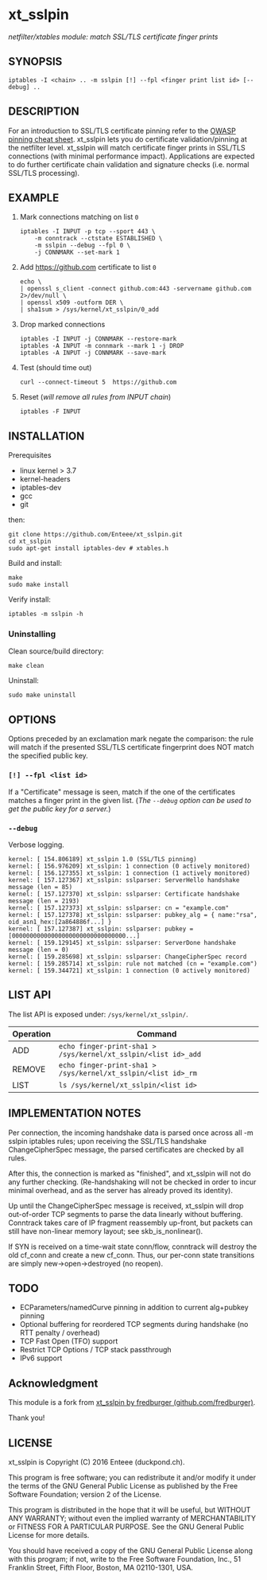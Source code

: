 # xt_sslpin 
_netfilter/xtables module: match SSL/TLS certificate finger prints_

## SYNOPSIS

    iptables -I <chain> .. -m sslpin [!] --fpl <finger print list id> [--debug] ..

## DESCRIPTION

For an introduction to SSL/TLS certificate pinning refer to the [OWASP pinning cheat sheet](https://www.owasp.org/index.php/Pinning_Cheat_Sheet). xt_sslpin lets you do certificate validation/pinning at the netfilter level. xt_sslpin will match certificate finger prints in SSL/TLS connections (with minimal performance impact). Applications are expected to do further certificate chain validation and signature checks (i.e. normal SSL/TLS processing).

## EXAMPLE

1. Mark connections matching on list `0`
    ```shell
    iptables -I INPUT -p tcp --sport 443 \
        -m conntrack --ctstate ESTABLISHED \
        -m sslpin --debug --fpl 0 \
        -j CONNMARK --set-mark 1
    ```

2. Add https://github.com certificate to list `0`
    ```shell
    echo \
    | openssl s_client -connect github.com:443 -servername github.com 2>/dev/null \
    | openssl x509 -outform DER \
    | sha1sum > /sys/kernel/xt_sslpin/0_add
    ```

3. Drop marked connections
    ```shell
    iptables -I INPUT -j CONNMARK --restore-mark
    iptables -A INPUT -m connmark --mark 1 -j DROP
    iptables -A INPUT -j CONNMARK --save-mark
    ```

4. Test (should time out)
    ```shell
    curl --connect-timeout 5  https://github.com
    ```

5. Reset (_will remove all rules from INPUT chain_)
    ```shell
    iptables -F INPUT
    ```

## INSTALLATION

Prerequisites

* linux kernel > 3.7
* kernel-headers
* iptables-dev
* gcc
* git

then:

    git clone https://github.com/Enteee/xt_sslpin.git
    cd xt_sslpin
    sudo apt-get install iptables-dev # xtables.h

Build and install:

```shell
make
sudo make install
```

Verify install:

```shell
iptables -m sslpin -h
```

### Uninstalling

Clean source/build directory:

```shell
make clean
```

Uninstall:

```shell
sudo make uninstall
```

## OPTIONS

Options preceded by an exclamation mark negate the comparison: the rule will match if the presented SSL/TLS certificate fingerprint does NOT match the specified public key.

### `[!] --fpl <list id>` 

If a "Certificate" message is seen, match if the one of the certificates matches a finger print in the given list. (_The `--debug` option can be used to get the public key for a server._)

### `--debug`

Verbose logging.

```
kernel: [ 154.806189] xt_sslpin 1.0 (SSL/TLS pinning)
kernel: [ 156.976209] xt_sslpin: 1 connection (0 actively monitored)
kernel: [ 156.127355] xt_sslpin: 1 connection (1 actively monitored)
kernel: [ 157.127367] xt_sslpin: sslparser: ServerHello handshake message (len = 85)
kernel: [ 157.127370] xt_sslpin: sslparser: Certificate handshake message (len = 2193)
kernel: [ 157.127373] xt_sslpin: sslparser: cn = "example.com"
kernel: [ 157.127378] xt_sslpin: sslparser: pubkey_alg = { name:"rsa", oid_asn1_hex:[2a864886f...] }
kernel: [ 157.127387] xt_sslpin: sslparser: pubkey = [00000000000000000000000000000000...]
kernel: [ 159.129145] xt_sslpin: sslparser: ServerDone handshake message (len = 0)
kernel: [ 159.285698] xt_sslpin: sslparser: ChangeCipherSpec record
kernel: [ 159.285714] xt_sslpin: rule not matched (cn = "example.com")
kernel: [ 159.344721] xt_sslpin: 1 connection (0 actively monitored)
```

## LIST API

The list API is exposed under: `/sys/kernel/xt_sslpin/`.

| Operation | Command |
| --------- | ------- |
| ADD       | `echo finger-print-sha1 > /sys/kernel/xt_sslpin/<list id>_add` |
| REMOVE    | `echo finger-print-sha1 > /sys/kernel/xt_sslpin/<list id>_rm`  |
| LIST      | `ls /sys/kernel/xt_sslpin/<list id>` |

## IMPLEMENTATION NOTES

Per connection, the incoming handshake data is parsed once across all -m sslpin iptables rules;
upon receiving the SSL/TLS handshake ChangeCipherSpec message, the parsed certificates are checked by all rules.

After this, the connection is marked as "finished", and xt_sslpin will not do any further checking.
(Re-handshaking will not be checked in order to incur minimal overhead, and as the server has already proved
its identity).

Up until the ChangeCipherSpec message is received, xt_sslpin will drop out-of-order TCP segments to
parse the data linearly without buffering. Conntrack takes care of IP fragment reassembly up-front, but packets
can still have non-linear memory layout; see skb_is_nonlinear().

If SYN is received on a time-wait state conn/flow, conntrack will destroy the old cf_conn
and create a new cf_conn. Thus, our per-conn state transitions are simply new->open->destroyed (no reopen).

## TODO

* ECParameters/namedCurve pinning in addition to current alg+pubkey pinning
* Optional buffering for reordered TCP segments during handshake (no RTT penalty / overhead)
* TCP Fast Open (TFO) support
* Restrict TCP Options / TCP stack passthrough
* IPv6 support

## Acknowledgment

This module is a fork from [xt_sslpin by fredburger (github.com/fredburger)](https://github.com/fredburger/xt_sslpin).

Thank you!

## LICENSE

xt_sslpin is Copyright (C) 2016 Enteee (duckpond.ch).

This program is free software; you can redistribute it and/or modify it under the terms of the
GNU General Public License as published by the Free Software Foundation; version 2 of the License.

This program is distributed in the hope that it will be useful, but WITHOUT ANY WARRANTY;
without even the implied warranty of MERCHANTABILITY or FITNESS FOR A PARTICULAR PURPOSE.
See the GNU General Public License for more details.

You should have received a copy of the GNU General Public License along with this program; if not, write to
the Free Software Foundation, Inc., 51 Franklin Street, Fifth Floor, Boston, MA 02110-1301, USA.
